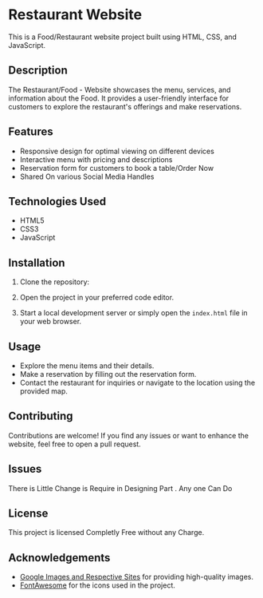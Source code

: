 # Restaurant Website

This is a Food/Restaurant website project built using HTML, CSS, and JavaScript.

## Description

The Restaurant/Food - Website showcases the menu, services, and information about the Food. It provides a user-friendly interface for customers to explore the restaurant's offerings and make reservations.

## Features

- Responsive design for optimal viewing on different devices
- Interactive menu with pricing and descriptions
- Reservation form for customers to book a table/Order Now
- Shared On various Social Media Handles

## Technologies Used

- HTML5
- CSS3
- JavaScript

## Installation

1. Clone the repository:

2. Open the project in your preferred code editor.

3. Start a local development server or simply open the `index.html` file in your web browser.

## Usage

- Explore the menu items and their details.
- Make a reservation by filling out the reservation form.
- Contact the restaurant for inquiries or navigate to the location using the provided map.

## Contributing

Contributions are welcome! If you find any issues or want to enhance the website, feel free to open a pull request.

## Issues
There is Little Change  is Require in Designing Part . Any one Can Do

## License

This project is licensed Completly Free without any Charge.

## Acknowledgements

- [Google Images and Respective Sites](https://unsplash.com/) for providing high-quality images.
- [FontAwesome](https://fontawesome.com/) for the icons used in the project.

